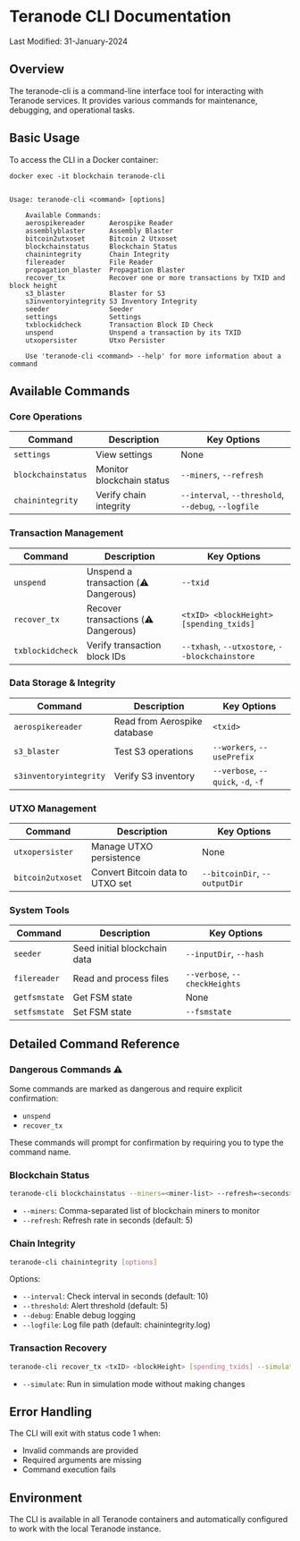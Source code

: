# Teranode CLI Documentation

Last Modified: 31-January-2024

## Overview

The teranode-cli is a command-line interface tool for interacting with Teranode services. It provides various commands for maintenance, debugging, and operational tasks.

## Basic Usage


To access the CLI in a Docker container:
```
docker exec -it blockchain teranode-cli


Usage: teranode-cli <command> [options]

    Available Commands:
    aerospikereader      Aerospike Reader
    assemblyblaster      Assembly Blaster
    bitcoin2utxoset      Bitcoin 2 Utxoset
    blockchainstatus     Blockchain Status
    chainintegrity       Chain Integrity
    filereader           File Reader
    propagation_blaster  Propagation Blaster
    recover_tx           Recover one or more transactions by TXID and block height
    s3_blaster           Blaster for S3
    s3inventoryintegrity S3 Inventory Integrity
    seeder               Seeder
    settings             Settings
    txblockidcheck       Transaction Block ID Check
    unspend              Unspend a transaction by its TXID
    utxopersister        Utxo Persister

    Use 'teranode-cli <command> --help' for more information about a command

```

## Available Commands

### Core Operations

| Command            | Description               | Key Options                                         |
|--------------------|---------------------------|-----------------------------------------------------|
| `settings`         | View settings             | None                                                |
| `blockchainstatus` | Monitor blockchain status | `--miners`, `--refresh`                             |
| `chainintegrity`   | Verify chain integrity    | `--interval`, `--threshold`, `--debug`, `--logfile` |

### Transaction Management

| Command          | Description                          | Key Options                                    |
|------------------|--------------------------------------|------------------------------------------------|
| `unspend`        | Unspend a transaction (⚠️ Dangerous) | `--txid`                                       |
| `recover_tx`     | Recover transactions (⚠️ Dangerous)  | `<txID> <blockHeight> [spending_txids]`        |
| `txblockidcheck` | Verify transaction block IDs         | `--txhash`, `--utxostore`, `--blockchainstore` |

### Data Storage & Integrity

| Command                | Description                  | Key Options                        |
|------------------------|------------------------------|------------------------------------|
| `aerospikereader`      | Read from Aerospike database | `<txid>`                           |
| `s3_blaster`           | Test S3 operations           | `--workers`, `--usePrefix`         |
| `s3inventoryintegrity` | Verify S3 inventory          | `--verbose`, `--quick`, `-d`, `-f` |

### UTXO Management

| Command           | Description                      | Key Options                   |
|-------------------|----------------------------------|-------------------------------|
| `utxopersister`   | Manage UTXO persistence          | None                          |
| `bitcoin2utxoset` | Convert Bitcoin data to UTXO set | `--bitcoinDir`, `--outputDir` |

### System Tools

| Command       | Description                  | Key Options                   |
|---------------|------------------------------|-------------------------------|
| `seeder`      | Seed initial blockchain data | `--inputDir`, `--hash`        |
| `filereader`  | Read and process files       | `--verbose`, `--checkHeights` |
| `getfsmstate` | Get FSM state                | None                          |
| `setfsmstate` | Set FSM state                | `--fsmstate`                  |

## Detailed Command Reference

### Dangerous Commands ⚠️

Some commands are marked as dangerous and require explicit confirmation:
- `unspend`
- `recover_tx`

These commands will prompt for confirmation by requiring you to type the command name.

### Blockchain Status
```bash
teranode-cli blockchainstatus --miners=<miner-list> --refresh=<seconds>
```
- `--miners`: Comma-separated list of blockchain miners to monitor
- `--refresh`: Refresh rate in seconds (default: 5)

### Chain Integrity
```bash
teranode-cli chainintegrity [options]
```
Options:
- `--interval`: Check interval in seconds (default: 10)
- `--threshold`: Alert threshold (default: 5)
- `--debug`: Enable debug logging
- `--logfile`: Log file path (default: chainintegrity.log)

### Transaction Recovery
```bash
teranode-cli recover_tx <txID> <blockHeight> [spending_txids] --simulate
```
- `--simulate`: Run in simulation mode without making changes

## Error Handling

The CLI will exit with status code 1 when:
- Invalid commands are provided
- Required arguments are missing
- Command execution fails

## Environment

The CLI is available in all Teranode containers and automatically configured to work with the local Teranode instance.
